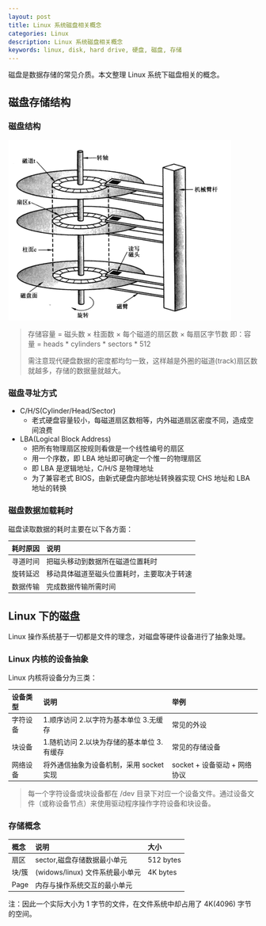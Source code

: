 ```yaml
---
layout: post
title: Linux 系统磁盘相关概念
categories: Linux
description: Linux 系统磁盘相关概念
keywords: linux, disk, hard drive, 硬盘, 磁盘, 存储
---
```


磁盘是数据存储的常见介质。本文整理 Linux 系统下磁盘相关的概念。

## 磁盘存储结构

### 磁盘结构

![image](/images/posts/disk_region.png)

> 存储容量 = 磁头数 × 柱面数 × 每个磁道的扇区数 × 每扇区字节数
> 即：容量 = heads * cylinders * sectors * 512
>
> 需注意现代硬盘数据的密度都均匀一致，这样越是外圈的磁道(track)扇区数就越多，存储的数据量就越大。

### 磁盘寻址方式

- C/H/S(Cylinder/Head/Sector)
  - 老式硬盘容量较小，每磁道扇区数相等，内外磁道扇区密度不同，造成空间浪费
- LBA(Logical Block Address)
  - 把所有物理扇区按规则看做是一个线性编号的扇区
  - 用一个序数，即 LBA 地址即可确定一个惟一的物理扇区
  - 即 LBA 是逻辑地址，C/H/S 是物理地址
  - 为了兼容老式 BIOS，由新式硬盘内部地址转换器实现 CHS 地址和 LBA 地址的转换

### 磁盘数据加载耗时

磁盘读取数据的耗时主要在以下各方面：

|耗时原因|说明|
|:---|:---|
|寻道时间|把磁头移动到数据所在磁道位置耗时|
|旋转延迟|移动具体磁道至磁头位置耗时，主要取决于转速|
|数据传输|完成数据传输所需时间|

## Linux 下的磁盘

Linux 操作系统基于一切都是文件的理念，对磁盘等硬件设备进行了抽象处理。

### Linux 内核的设备抽象

Linux 内核将设备分为三类：

|设备类型|说明|举例|
|:---|:---|:---|
|字符设备|1.顺序访问 2.以字符为基本单位 3.无缓存|常见的外设|
|块设备|1.随机访问 2.以块为存储的基本单位 3.有缓存|常见的存储设备|
|网络设备|将外通信抽象为设备机制，采用 socket 实现| socket + 设备驱动 + 网络协议|

> 每一个字符设备或块设备都在 /dev 目录下对应一个设备文件。通过设备文件（或称设备节点）来使用驱动程序操作字符设备和块设备。

### 存储概念

|概念|说明|大小|
|:---|:---|:---|
|扇区|sector,磁盘存储数据最小单元|512 bytes|
|块/簇|(widows/linux) 文件系统最小单元|4K bytes|
|Page|内存与操作系统交互的最小单元||

注：因此一个实际大小为 1 字节的文件，在文件系统中却占用了 4K(4096) 字节的空间。

